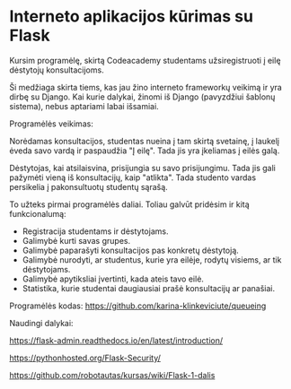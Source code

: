 # Interneto aplikacijos kūrimas su Flask

Kursim programėlę, skirtą Codeacademy studentams užsiregistruoti į eilę dėstytojų konsultacijoms. 

Ši medžiaga skirta tiems, kas jau žino interneto frameworkų veikimą ir yra dirbę su Django. Kai kurie dalykai, žinomi iš Django (pavyzdžiui šablonų sistema), nebus aptariami labai išsamiai. 

Programėlės veikimas: 

Norėdamas konsultacijos, studentas nueina į tam skirtą svetainę, į laukelį ėveda savo vardą ir paspaudžia "Į eilę". Tada jis yra įkeliamas į eilės galą. 

Dėstytojas, kai atsilaisvina, prisijungia su savo prisijungimu. Tada jis gali pažymėti vieną iš konsultacijų, kaip "atlikta". Tada studento vardas persikelia į pakonsultuotų studentų sąrašą. 

To užteks pirmai programėlės daliai. Toliau galvūt pridėsim ir kitą funkcionalumą:

- Registracija studentams ir dėstytojams.
- Galimybė kurti savas grupes.
- Galimybė paparašyti konsultacijos pas konkretų dėstytoją.
- Galimybė nurodyti, ar studentus, kurie yra eilėje, rodytų visiems, ar tik dėstytojams.
- Galimybė apytiksliai įvertinti, kada ateis tavo eilė.
- Statistika, kurie studentai daugiausiai prašė konsultacijų ar panašiai.
 
Programėlės kodas: https://github.com/karina-klinkeviciute/queueing

Naudingi dalykai: 

https://flask-admin.readthedocs.io/en/latest/introduction/ 

https://pythonhosted.org/Flask-Security/

https://github.com/robotautas/kursas/wiki/Flask-1-dalis

